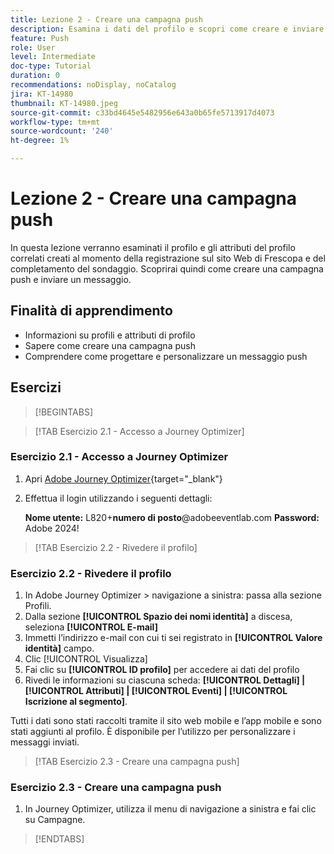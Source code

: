 ```yaml
---
title: Lezione 2 - Creare una campagna push
description: Esamina i dati del profilo e scopri come creare e inviare ai tipi di pubblico notifiche push in Journey Optimizer.
feature: Push
role: User
level: Intermediate
doc-type: Tutorial
duration: 0
recommendations: noDisplay, noCatalog
jira: KT-14980
thumbnail: KT-14980.jpeg
source-git-commit: c33bd4645e5482956e643a0b65fe5713917d4073
workflow-type: tm+mt
source-wordcount: '240'
ht-degree: 1%

---
```



# Lezione 2 - Creare una campagna push

In questa lezione verranno esaminati il profilo e gli attributi del profilo correlati creati al momento della registrazione sul sito Web di Frescopa e del completamento del sondaggio. Scoprirai quindi come creare una campagna push e inviare un messaggio.

## Finalità di apprendimento

* Informazioni su profili e attributi di profilo
* Sapere come creare una campagna push
* Comprendere come progettare e personalizzare un messaggio push

## Esercizi

>[!BEGINTABS]

>[!TAB Esercizio 2.1 - Accesso a Journey Optimizer]

### Esercizio 2.1 - Accesso a Journey Optimizer

1. Apri [Adobe Journey Optimizer](https://experience.adobe.com/#/@techmarketingdemos/sname:summit-ajo-lab/journey-optimizer/home){target="_blank"}
2. Effettua il login utilizzando i seguenti dettagli:

   **Nome utente:**   L820+**numero di posto**@adobeeventlab.com
   **Password:**   Adobe 2024!

>[!TAB Esercizio 2.2 - Rivedere il profilo]

### Esercizio 2.2 - Rivedere il profilo

1. In Adobe Journey Optimizer > navigazione a sinistra: passa alla sezione Profili.
2. Dalla sezione **[!UICONTROL Spazio dei nomi identità]** a discesa, seleziona **[!UICONTROL E-mail]**
3. Immetti l’indirizzo e-mail con cui ti sei registrato in **[!UICONTROL Valore identità]** campo.
4. Clic [!UICONTROL Visualizza]
5. Fai clic su **[!UICONTROL ID profilo]** per accedere ai dati del profilo
6. Rivedi le informazioni su ciascuna scheda: **[!UICONTROL Dettagli] | [!UICONTROL Attributi] | [!UICONTROL Eventi] | [!UICONTROL Iscrizione al segmento]**.

Tutti i dati sono stati raccolti tramite il sito web mobile e l’app mobile e sono stati aggiunti al profilo. È disponibile per l’utilizzo per personalizzare i messaggi inviati.

>[!TAB Esercizio 2.3 - Creare una campagna push]

### Esercizio 2.3 - Creare una campagna push

1. In Journey Optimizer, utilizza il menu di navigazione a sinistra e fai clic su Campagne.

>[!ENDTABS]
